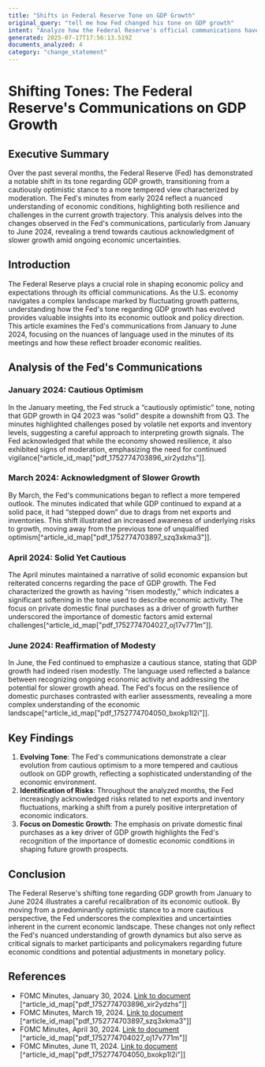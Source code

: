 ```yaml
---
title: "Shifts in Federal Reserve Tone on GDP Growth"
original_query: "tell me how Fed changed his tone on GDP growth"
intent: "Analyze how the Federal Reserve's official communications have shifted in tone regarding GDP growth over time"
generated: 2025-07-17T17:56:13.519Z
documents_analyzed: 4
category: "change_statement"
---
```


# Shifting Tones: The Federal Reserve's Communications on GDP Growth

## Executive Summary
Over the past several months, the Federal Reserve (Fed) has demonstrated a notable shift in its tone regarding GDP growth, transitioning from a cautiously optimistic stance to a more tempered view characterized by moderation. The Fed's minutes from early 2024 reflect a nuanced understanding of economic conditions, highlighting both resilience and challenges in the current growth trajectory. This analysis delves into the changes observed in the Fed's communications, particularly from January to June 2024, revealing a trend towards cautious acknowledgment of slower growth amid ongoing economic uncertainties.

## Introduction
The Federal Reserve plays a crucial role in shaping economic policy and expectations through its official communications. As the U.S. economy navigates a complex landscape marked by fluctuating growth patterns, understanding how the Fed's tone regarding GDP growth has evolved provides valuable insights into its economic outlook and policy direction. This article examines the Fed's communications from January to June 2024, focusing on the nuances of language used in the minutes of its meetings and how these reflect broader economic realities.

## Analysis of the Fed's Communications

### January 2024: Cautious Optimism
In the January meeting, the Fed struck a “cautiously optimistic” tone, noting that GDP growth in Q4 2023 was “solid” despite a downshift from Q3. The minutes highlighted challenges posed by volatile net exports and inventory levels, suggesting a careful approach to interpreting growth signals. The Fed acknowledged that while the economy showed resilience, it also exhibited signs of moderation, emphasizing the need for continued vigilance[^article_id_map["pdf_1752774703896_xir2ydzhs"]].

### March 2024: Acknowledgment of Slower Growth
By March, the Fed's communications began to reflect a more tempered outlook. The minutes indicated that while GDP continued to expand at a solid pace, it had “stepped down” due to drags from net exports and inventories. This shift illustrated an increased awareness of underlying risks to growth, moving away from the previous tone of unqualified optimism[^article_id_map["pdf_1752774703897_szq3xkma3"]].

### April 2024: Solid Yet Cautious
The April minutes maintained a narrative of solid economic expansion but reiterated concerns regarding the pace of GDP growth. The Fed characterized the growth as having “risen modestly,” which indicates a significant softening in the tone used to describe economic activity. The focus on private domestic final purchases as a driver of growth further underscored the importance of domestic factors amid external challenges[^article_id_map["pdf_1752774704027_oj17v771m"]].

### June 2024: Reaffirmation of Modesty
In June, the Fed continued to emphasize a cautious stance, stating that GDP growth had indeed risen modestly. The language used reflected a balance between recognizing ongoing economic activity and addressing the potential for slower growth ahead. The Fed's focus on the resilience of domestic purchases contrasted with earlier assessments, revealing a more complex understanding of the economic landscape[^article_id_map["pdf_1752774704050_bxokp1l2i"]].

## Key Findings
1. **Evolving Tone**: The Fed's communications demonstrate a clear evolution from cautious optimism to a more tempered and cautious outlook on GDP growth, reflecting a sophisticated understanding of the economic environment.
2. **Identification of Risks**: Throughout the analyzed months, the Fed increasingly acknowledged risks related to net exports and inventory fluctuations, marking a shift from a purely positive interpretation of economic indicators.
3. **Focus on Domestic Growth**: The emphasis on private domestic final purchases as a key driver of GDP growth highlights the Fed's recognition of the importance of domestic economic conditions in shaping future growth prospects.

## Conclusion
The Federal Reserve's shifting tone regarding GDP growth from January to June 2024 illustrates a careful recalibration of its economic outlook. By moving from a predominantly optimistic stance to a more cautious perspective, the Fed underscores the complexities and uncertainties inherent in the current economic landscape. These changes not only reflect the Fed's nuanced understanding of growth dynamics but also serve as critical signals to market participants and policymakers regarding future economic conditions and potential adjustments in monetary policy.

## References
- FOMC Minutes, January 30, 2024. [Link to document](https://www.federalreserve.gov/monetarypolicy/fomcminutes20240131.pdf) [^article_id_map["pdf_1752774703896_xir2ydzhs"]]
- FOMC Minutes, March 19, 2024. [Link to document](https://www.federalreserve.gov/monetarypolicy/fomcminutes20240320.pdf) [^article_id_map["pdf_1752774703897_szq3xkma3"]]
- FOMC Minutes, April 30, 2024. [Link to document](https://www.federalreserve.gov/monetarypolicy/fomcminutes20240501.pdf) [^article_id_map["pdf_1752774704027_oj17v771m"]]
- FOMC Minutes, June 11, 2024. [Link to document](https://www.federalreserve.gov/monetarypolicy/fomcminutes20240612.pdf) [^article_id_map["pdf_1752774704050_bxokp1l2i"]]